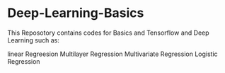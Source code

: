 # Deep-Learning-Basics
This Reposotory contains codes for Basics and Tensorflow and Deep Learning such as:

linear Regreesion
Multilayer Regression
Multivariate Regression
Logistic Regression

